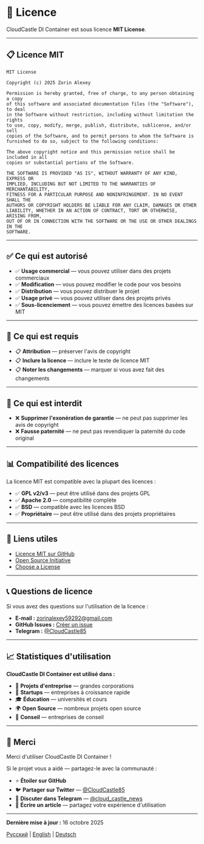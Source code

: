 # 📄 Licence

CloudCastle DI Container est sous licence **MIT License**.

---

## 📋 Licence MIT

```
MIT License

Copyright (c) 2025 Zorin Alexey

Permission is hereby granted, free of charge, to any person obtaining a copy
of this software and associated documentation files (the "Software"), to deal
in the Software without restriction, including without limitation the rights
to use, copy, modify, merge, publish, distribute, sublicense, and/or sell
copies of the Software, and to permit persons to whom the Software is
furnished to do so, subject to the following conditions:

The above copyright notice and this permission notice shall be included in all
copies or substantial portions of the Software.

THE SOFTWARE IS PROVIDED "AS IS", WITHOUT WARRANTY OF ANY KIND, EXPRESS OR
IMPLIED, INCLUDING BUT NOT LIMITED TO THE WARRANTIES OF MERCHANTABILITY,
FITNESS FOR A PARTICULAR PURPOSE AND NONINFRINGEMENT. IN NO EVENT SHALL THE
AUTHORS OR COPYRIGHT HOLDERS BE LIABLE FOR ANY CLAIM, DAMAGES OR OTHER
LIABILITY, WHETHER IN AN ACTION OF CONTRACT, TORT OR OTHERWISE, ARISING FROM,
OUT OF OR IN CONNECTION WITH THE SOFTWARE OR THE USE OR OTHER DEALINGS IN THE
SOFTWARE.
```

---

## ✅ Ce qui est autorisé

- ✅ **Usage commercial** — vous pouvez utiliser dans des projets commerciaux
- ✅ **Modification** — vous pouvez modifier le code pour vos besoins
- ✅ **Distribution** — vous pouvez distribuer le projet
- ✅ **Usage privé** — vous pouvez utiliser dans des projets privés
- ✅ **Sous-licenciement** — vous pouvez émettre des licences basées sur MIT

---

## 📝 Ce qui est requis

- 📋 **Attribution** — préserver l'avis de copyright
- 📋 **Inclure la licence** — inclure le texte de licence MIT
- 📋 **Noter les changements** — marquer si vous avez fait des changements

---

## 🚫 Ce qui est interdit

- ❌ **Supprimer l'exonération de garantie** — ne peut pas supprimer les avis de copyright
- ❌ **Fausse paternité** — ne peut pas revendiquer la paternité du code original

---

## 📊 Compatibilité des licences

La licence MIT est compatible avec la plupart des licences :

- ✅ **GPL v2/v3** — peut être utilisé dans des projets GPL
- ✅ **Apache 2.0** — compatibilité complète
- ✅ **BSD** — compatible avec les licences BSD
- ✅ **Propriétaire** — peut être utilisé dans des projets propriétaires

---

## 🔗 Liens utiles

- [Licence MIT sur GitHub](https://github.com/zorinalexey/cloud-casstle-di-container/blob/main/LICENSE)
- [Open Source Initiative](https://opensource.org/licenses/MIT)
- [Choose a License](https://choosealicense.com/licenses/mit/)

---

## 📞 Questions de licence

Si vous avez des questions sur l'utilisation de la licence :

- **E-mail :** zorinalexey59292@gmail.com
- **GitHub Issues :** [Créer un issue](https://github.com/zorinalexey/cloud-casstle-di-container/issues)
- **Telegram :** [@CloudCastle85](https://t.me/CloudCastle85)

---

## 📈 Statistiques d'utilisation

**CloudCastle DI Container est utilisé dans :**

- 🏢 **Projets d'entreprise** — grandes corporations
- 🚀 **Startups** — entreprises à croissance rapide  
- 🎓 **Éducation** — universités et cours
- 🌍 **Open Source** — nombreux projets open source
- 💼 **Conseil** — entreprises de conseil

---

## 🙏 Merci

Merci d'utiliser CloudCastle DI Container !

Si le projet vous a aidé — partagez-le avec la communauté :

- ⭐ **Étoiler sur GitHub**
- 🐦 **Partager sur Twitter** — [@CloudCastle85](https://t.me/CloudCastle85)
- 💬 **Discuter dans Telegram** — [@cloud_castle_news](https://t.me/cloud_castle_news)
- 📝 **Écrire un article** — partagez votre expérience d'utilisation

---

**Dernière mise à jour :** 16 octobre 2025

[Русский](LICENSE.md) | [English](LICENSE.en.md) | [Deutsch](LICENSE.de.md)

